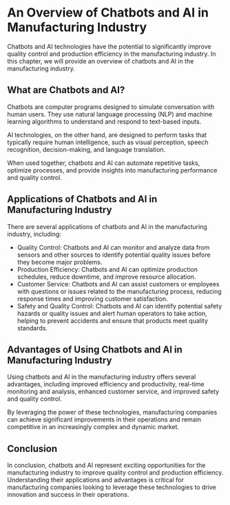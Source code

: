 An Overview of Chatbots and AI in Manufacturing Industry
==============================================================================================================

Chatbots and AI technologies have the potential to significantly improve quality control and production efficiency in the manufacturing industry. In this chapter, we will provide an overview of chatbots and AI in the manufacturing industry.

What are Chatbots and AI?
-------------------------

Chatbots are computer programs designed to simulate conversation with human users. They use natural language processing (NLP) and machine learning algorithms to understand and respond to text-based inputs.

AI technologies, on the other hand, are designed to perform tasks that typically require human intelligence, such as visual perception, speech recognition, decision-making, and language translation.

When used together, chatbots and AI can automate repetitive tasks, optimize processes, and provide insights into manufacturing performance and quality control.

Applications of Chatbots and AI in Manufacturing Industry
---------------------------------------------------------

There are several applications of chatbots and AI in the manufacturing industry, including:

* Quality Control: Chatbots and AI can monitor and analyze data from sensors and other sources to identify potential quality issues before they become major problems.
* Production Efficiency: Chatbots and AI can optimize production schedules, reduce downtime, and improve resource allocation.
* Customer Service: Chatbots and AI can assist customers or employees with questions or issues related to the manufacturing process, reducing response times and improving customer satisfaction.
* Safety and Quality Control: Chatbots and AI can identify potential safety hazards or quality issues and alert human operators to take action, helping to prevent accidents and ensure that products meet quality standards.

Advantages of Using Chatbots and AI in Manufacturing Industry
-------------------------------------------------------------

Using chatbots and AI in the manufacturing industry offers several advantages, including improved efficiency and productivity, real-time monitoring and analysis, enhanced customer service, and improved safety and quality control.

By leveraging the power of these technologies, manufacturing companies can achieve significant improvements in their operations and remain competitive in an increasingly complex and dynamic market.

Conclusion
----------

In conclusion, chatbots and AI represent exciting opportunities for the manufacturing industry to improve quality control and production efficiency. Understanding their applications and advantages is critical for manufacturing companies looking to leverage these technologies to drive innovation and success in their operations.
